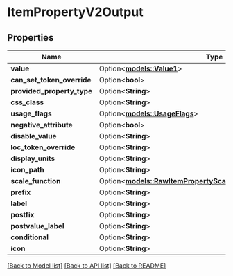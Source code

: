 # ItemPropertyV2Output

## Properties

Name | Type | Description | Notes
------------ | ------------- | ------------- | -------------
**value** | Option<[**models::Value1**](Value_1.md)> |  | [optional]
**can_set_token_override** | Option<**bool**> |  | [optional]
**provided_property_type** | Option<**String**> |  | [optional]
**css_class** | Option<**String**> |  | [optional]
**usage_flags** | Option<[**models::UsageFlags**](Usage_Flags.md)> |  | [optional]
**negative_attribute** | Option<**bool**> |  | [optional]
**disable_value** | Option<**String**> |  | [optional]
**loc_token_override** | Option<**String**> |  | [optional]
**display_units** | Option<**String**> |  | [optional]
**icon_path** | Option<**String**> |  | [optional]
**scale_function** | Option<[**models::RawItemPropertyScaleFunctionSubclassV2Output**](RawItemPropertyScaleFunctionSubclassV2-Output.md)> |  | [optional]
**prefix** | Option<**String**> |  | [optional]
**label** | Option<**String**> |  | [optional]
**postfix** | Option<**String**> |  | [optional]
**postvalue_label** | Option<**String**> |  | [optional]
**conditional** | Option<**String**> |  | [optional]
**icon** | Option<**String**> |  | [optional]

[[Back to Model list]](../README.md#documentation-for-models) [[Back to API list]](../README.md#documentation-for-api-endpoints) [[Back to README]](../README.md)



